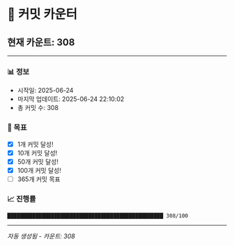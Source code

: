 # 🔢 커밋 카운터

## 현재 카운트: 308

---

### 📊 정보
- 시작일: 2025-06-24
- 마지막 업데이트: 2025-06-24 22:10:02
- 총 커밋 수: 308

### 🎯 목표
- [x] 1개 커밋 달성!
- [x] 10개 커밋 달성!
- [x] 50개 커밋 달성!
- [x] 100개 커밋 달성!
- [ ] 365개 커밋 목표

### 📈 진행률
```
██████████████████████████████████████████████████ 308/100
```

---
*자동 생성됨 - 카운트: 308*
